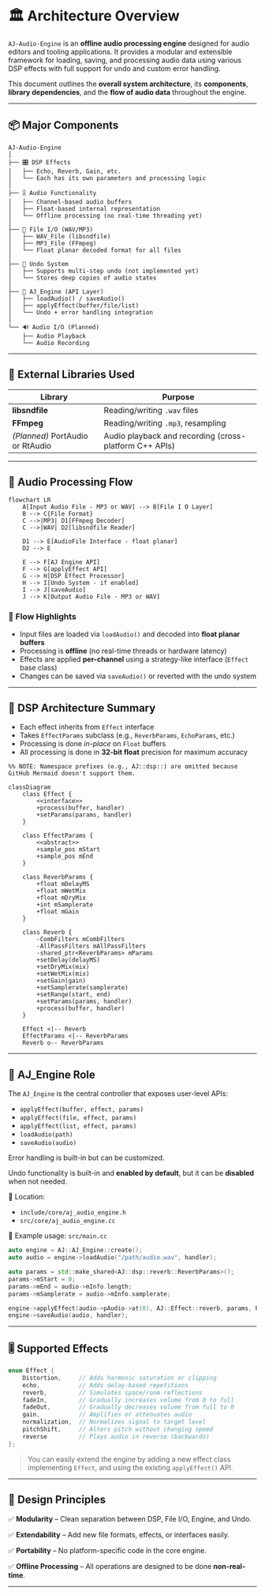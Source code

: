# 🏛️ Architecture Overview

`AJ-Audio-Engine` is an **offline audio processing engine** designed for audio editors and tooling applications. It provides a modular and extensible framework for loading, saving, and processing audio data using various DSP effects with full support for undo and custom error handling.

This document outlines the **overall system architecture**, its **components**, **library dependencies**, and the **flow of audio data** throughout the engine.

---

## 📦 Major Components

```
AJ-Audio-Engine
│
├── 🎛️ DSP Effects
│   ├── Echo, Reverb, Gain, etc.
│   └── Each has its own parameters and processing logic
│
├── 🎚️ Audio Functionality
│   ├── Channel-based audio buffers
│   ├── Float-based internal representation
│   └── Offline processing (no real-time threading yet)
│
├── 📁 File I/O (WAV/MP3)
│   ├── WAV_File (libsndfile)
│   ├── MP3_File (FFmpeg)
│   └── Float planar decoded format for all files
│
├── 🔁 Undo System
│   ├── Supports multi-step undo (not implemented yet)
│   └── Stores deep copies of audio states
│
├── 🧠 AJ_Engine (API Layer)
│   ├── loadAudio() / saveAudio()
│   ├── applyEffect(buffer/file/list)
│   └── Undo + error handling integration
│
└── 🔊 Audio I/O (Planned)
    ├── Audio Playback
    └── Audio Recording
```

---

## 🔧 External Libraries Used

| Library                          | Purpose                                                |
| -------------------------------- | ------------------------------------------------------ |
| **libsndfile**                   | Reading/writing `.wav` files                           |
| **FFmpeg**                       | Reading/writing `.mp3`, resampling                     |
| *(Planned)* PortAudio or RtAudio | Audio playback and recording (cross-platform C++ APIs) |

---

## 🔁 Audio Processing Flow

```mermaid
flowchart LR
    A[Input Audio File - MP3 or WAV] --> B[File I O Layer]
    B --> C{File Format}
    C -->|MP3| D1[FFmpeg Decoder]
    C -->|WAV| D2[libsndfile Reader]

    D1 --> E[AudioFile Interface - float planar]
    D2 --> E

    E --> F[AJ Engine API]
    F --> G[applyEffect API]
    G --> H[DSP Effect Processor]
    H --> I[Undo System - if enabled]
    I --> J[saveAudio]
    J --> K[Output Audio File - MP3 or WAV]
```

### 🎯 Flow Highlights

* Input files are loaded via `loadAudio()` and decoded into **float planar buffers**
* Processing is **offline** (no real-time threads or hardware latency)
* Effects are applied **per-channel** using a strategy-like interface (`Effect` base class)
* Changes can be saved via `saveAudio()` or reverted with the undo system

---

## 🧠 DSP Architecture Summary

* Each effect inherits from `Effect` interface
* Takes `EffectParams` subclass (e.g., `ReverbParams`, `EchoParams`, etc.)
* Processing is done *in-place* on `Float` buffers
* All processing is done in **32-bit float** precision for maximum accuracy

```mermaid
%% NOTE: Namespace prefixes (e.g., AJ::dsp::) are omitted because GitHub Mermaid doesn't support them.

classDiagram
    class Effect {
        <<interface>>
        +process(buffer, handler)
        +setParams(params, handler)
    }

    class EffectParams {
        <<abstract>>
        +sample_pos mStart
        +sample_pos mEnd
    }

    class ReverbParams {
        +float mDelayMS
        +float mWetMix
        +float mDryMix
        +int mSamplerate
        +float mGain
    }

    class Reverb {
        -CombFilters mCombFilters
        -AllPassFilters mAllPassFilters
        -shared_ptr<ReverbParams> mParams
        +setDelay(delayMS)
        +setDryMix(mix)
        +setWetMix(mix)
        +setGain(gain)
        +setSamplerate(samplerate)
        +setRange(start, end)
        +setParams(params, handler)
        +process(buffer, handler)
    }

    Effect <|-- Reverb
    EffectParams <|-- ReverbParams
    Reverb o-- ReverbParams

```

---

## 🧠 AJ\_Engine Role

The `AJ_Engine` is the central controller that exposes user-level APIs:

* `applyEffect(buffer, effect, params)`
* `applyEffect(file, effect, params)`
* `applyEffect(list, effect, params)`
* `loadAudio(path)`
* `saveAudio(audio)`

Error handling is built-in but can be customized.

Undo functionality is built-in and **enabled by default**, but it can be **disabled** when not needed.

📁 Location:

* `include/core/aj_audio_engine.h`
* `src/core/aj_audio_engine.cc`

📌 Example usage: `src/main.cc`

```cpp
auto engine = AJ::AJ_Engine::create();
auto audio = engine->loadAudio("/path/audio.wav", handler);

auto params = std::make_shared<AJ::dsp::reverb::ReverbParams>();
params->mStart = 0;
params->mEnd = audio->mInfo.length;
params->mSamplerate = audio->mInfo.samplerate;

engine->applyEffect(audio->pAudio->at(0), AJ::Effect::reverb, params, handler);
engine->saveAudio(audio, handler);
```

---

## 🎚️ Supported Effects

```cpp
enum Effect {
    Distortion,     // Adds harmonic saturation or clipping
    echo,           // Adds delay-based repetitions
    reverb,         // Simulates space/room reflections
    fadeIn,         // Gradually increases volume from 0 to full
    fadeOut,        // Gradually decreases volume from full to 0
    gain,           // Amplifies or attenuates audio
    normalization,  // Normalizes signal to target level
    pitchShift,     // Alters pitch without changing speed
    reverse         // Plays audio in reverse (backwards)
};
```

> You can easily extend the engine by adding a new effect class implementing `Effect`, and using the existing `applyEffect()` API.

---

## 🔋 Design Principles

✅ **Modularity** – Clean separation between DSP, File I/O, Engine, and Undo.

✅ **Extendability** – Add new file formats, effects, or interfaces easily.

✅ **Portability** – No platform-specific code in the core engine.

✅ **Offline Processing** – All operations are designed to be done **non-real-time**.

---
